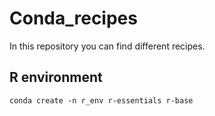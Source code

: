 # Conda_recipes
In this repository you can find different recipes.
## R environment
```conda create -n r_env r-essentials r-base ```

